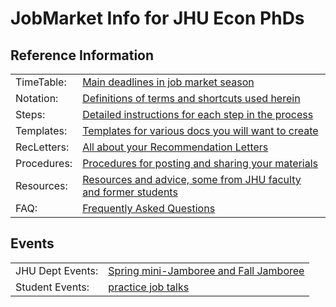 # JobMarket Info for JHU Econ PhDs

## Reference Information

|             |                                                                                          |
|:------------|:-----------------------------------------------------------------------------------------|
| TimeTable:  | [Main deadlines in job market season](\pageurl/TimeTable)                                |
| Notation:   | [Definitions of terms and shortcuts used herein](\pageurl/Notation)                      |
| Steps:      | [Detailed instructions for each step in the process](\pageurl/Steps)                     |
| Templates:  | [Templates for various docs you will want to create](\bloburl/Templates)                 |
| RecLetters: | [All about your Recommendation Letters](\pageurl/RecLetters)                             |
| Procedures: | [Procedures for posting and sharing your materials](\bloburl/JobMarketProceduresHelp.md) |
| Resources:  | [Resources and advice, some from JHU faculty and former students](\bloburl/Resources)    |
| FAQ:        | [Frequently Asked Questions](\pageurl/FAQ)                                               |

## Events

|                  |                                                                                                                                    |
|:-----------------|:-----------------------------------------------------------------------------------------------------------------------------------|
| JHU Dept Events: | [Spring mini-Jamboree and Fall Jamboree](\pageurl/Jamborees)                                                                       |
| Student Events:  | [practice job talks](https://jh.hosted.panopto.com/Panopto/Pages/Sessions/List.aspx?folderID=4a25e803-cd94-4e31-b350-b00500e50267) |
